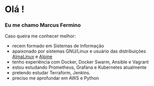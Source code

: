 # Olá ! 

### Eu me chamo Marcus Fermino
Caso queira me conhecer melhor:
 - recem formado em Sistemas de Informação
 - apaixonado por sistemas GNU/Linux e usuário das distribuições [AlmaLinux](https://github.com/almalinux) e [Alpine](https://github.com/alpinelinux)
 - tenho experiência com Docker, Docker Swarm, Ansible e Vagrant
 - estou estudando Prometheus, Grafana e Kubernetes atualmente
 - pretendo estudar Terraform, Jenkins.
 - preciso me aprofundar em AWS e Python
